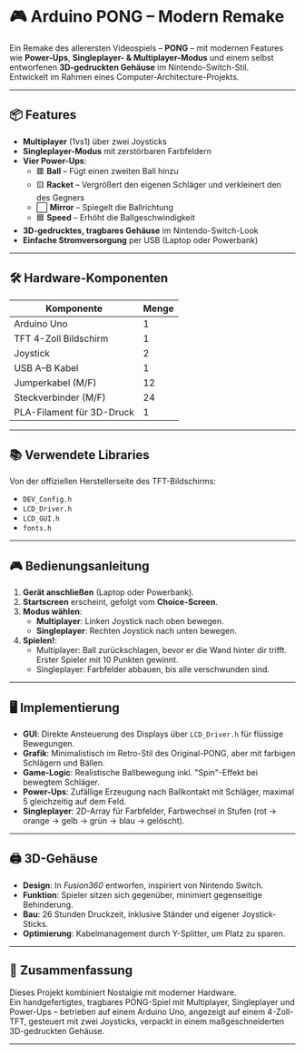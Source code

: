 # 🎮 Arduino PONG – Modern Remake

Ein Remake des allerersten Videospiels – **PONG** – mit modernen Features wie **Power-Ups**, **Singleplayer- & Multiplayer-Modus** und einem selbst entworfenen **3D-gedruckten Gehäuse** im Nintendo-Switch-Stil.  
Entwickelt im Rahmen eines Computer-Architecture-Projekts.

---

## 📦 Features

- **Multiplayer** (1vs1) über zwei Joysticks
- **Singleplayer-Modus** mit zerstörbaren Farbfeldern
- **Vier Power-Ups**:
  - 🟥 **Ball** – Fügt einen zweiten Ball hinzu
  - 🟨 **Racket** – Vergrößert den eigenen Schläger und verkleinert den des Gegners
  - ⬜ **Mirror** – Spiegelt die Ballrichtung
  - 🟦 **Speed** – Erhöht die Ballgeschwindigkeit
- **3D-gedrucktes, tragbares Gehäuse** im Nintendo-Switch-Look
- **Einfache Stromversorgung** per USB (Laptop oder Powerbank)

---

## 🛠 Hardware-Komponenten

| Komponente                  | Menge |
|-----------------------------|-------|
| Arduino Uno                 | 1     |
| TFT 4-Zoll Bildschirm       | 1     |
| Joystick                    | 2     |
| USB A–B Kabel               | 1     |
| Jumperkabel (M/F)           | 12    |
| Steckverbinder (M/F)        | 24    |
| PLA-Filament für 3D-Druck   | 1     |

---

## 📚 Verwendete Libraries

Von der offiziellen Herstellerseite des TFT-Bildschirms:

- `DEV_Config.h`
- `LCD_Driver.h`
- `LCD_GUI.h`
- `fonts.h`

---

## 🎮 Bedienungsanleitung

1. **Gerät anschließen** (Laptop oder Powerbank).
2. **Startscreen** erscheint, gefolgt vom **Choice-Screen**.
3. **Modus wählen**:
   - **Multiplayer**: Linken Joystick nach oben bewegen.
   - **Singleplayer**: Rechten Joystick nach unten bewegen.
4. **Spielen!**:
   - Multiplayer: Ball zurückschlagen, bevor er die Wand hinter dir trifft.  
     Erster Spieler mit 10 Punkten gewinnt.
   - Singleplayer: Farbfelder abbauen, bis alle verschwunden sind.

---

## 🖥 Implementierung

- **GUI**: Direkte Ansteuerung des Displays über `LCD_Driver.h` für flüssige Bewegungen.
- **Grafik**: Minimalistisch im Retro-Stil des Original-PONG, aber mit farbigen Schlägern und Bällen.
- **Game-Logic**: Realistische Ballbewegung inkl. "Spin"-Effekt bei bewegtem Schläger.
- **Power-Ups**: Zufällige Erzeugung nach Ballkontakt mit Schläger, maximal 5 gleichzeitig auf dem Feld.
- **Singleplayer**: 2D-Array für Farbfelder, Farbwechsel in Stufen (rot → orange → gelb → grün → blau → gelöscht).

---

## 🖨 3D-Gehäuse

- **Design**: In *Fusion360* entworfen, inspiriert von Nintendo Switch.
- **Funktion**: Spieler sitzen sich gegenüber, minimiert gegenseitige Behinderung.
- **Bau**: 26 Stunden Druckzeit, inklusive Ständer und eigener Joystick-Sticks.
- **Optimierung**: Kabelmanagement durch Y-Splitter, um Platz zu sparen.

---


## 📝 Zusammenfassung

Dieses Projekt kombiniert Nostalgie mit moderner Hardware.  
Ein handgefertigtes, tragbares PONG-Spiel mit Multiplayer, Singleplayer und Power-Ups – betrieben auf einem Arduino Uno, angezeigt auf einem 4-Zoll-TFT, gesteuert mit zwei Joysticks, verpackt in einem maßgeschneiderten 3D-gedruckten Gehäuse.

---
